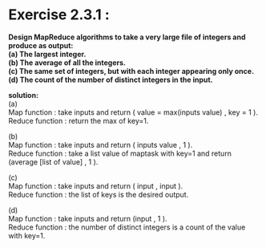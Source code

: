 # Exercise 2.3.1 :
**Design MapReduce algorithms to take a very large file of
integers and produce as output:<br>
(a) The largest integer.<br>
(b) The average of all the integers.<br>
(c) The same set of integers, but with each integer appearing only once.<br>
(d) The count of the number of distinct integers in the input.**


**solution:**<br>
(a)<br>
Map function : take inputs and return ( value = max(inputs value) , key = 1 ).<br>
Reduce function : return the max of key=1.
  
(b)<br>
Map function : take inputs and return ( inputs value , 1 ).<br>
Reduce function : take a list value of maptask with key=1 and return (average [list of value] , 1 ).

(c)<br>
Map function : take inputs and return ( input , input ).<br>
Reduce function : the list of keys is the desired output.

(d)<br>
Map function : take inputs and return (input , 1 ).<br>
Reduce function : the number of distinct integers is a count of the value with key=1.
